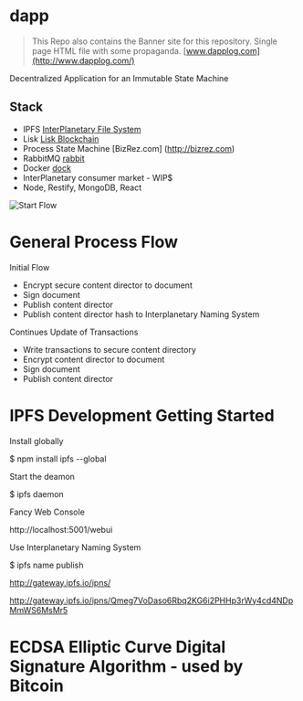 # dapp

> This Repo also contains the Banner site for this repository. Single page HTML file with some propaganda. 
 [www.dapplog.com](http://www.dapplog.com/)

Decentralized Application for an Immutable State Machine

## Stack
- IPFS [InterPlanetary File System](https://ipfs.io/)
- Lisk [Lisk Blockchain](https://lisk.io/)
- Process State Machine [BizRez.com] (http://bizrez.com)
- RabbitMQ [rabbit](https://www.rabbitmq.com/)
- Docker [dock](https://www.docker.com/)
- InterPlanetary consumer market - WIP$
- Node, Restify, MongoDB, React

![Start Flow](https://github.com/mallond/dapp/blob/master/processDapp.png)

# General Process Flow

Initial Flow

- Encrypt secure content director to document
- Sign document
- Publish content director
- Publish content director hash to Interplanetary Naming System

Continues Update of Transactions

- Write transactions to secure content directory
- Encrypt content director to document
- Sign document
- Publish content director

# IPFS Development Getting Started 

Install globally 

$ npm install ipfs --global

Start the deamon 

$ ipfs daemon

Fancy Web Console

http://localhost:5001/webui

Use Interplanetary Naming System

$ ipfs name publish <that hash>

http://gateway.ipfs.io/ipns/<your peer ID>

http://gateway.ipfs.io/ipns/Qmeg7VoDaso6Rbq2KG6i2PHHp3rWy4cd4NDpMmWS6MsMr5

# ECDSA Elliptic Curve Digital Signature Algorithm - used by Bitcoin







